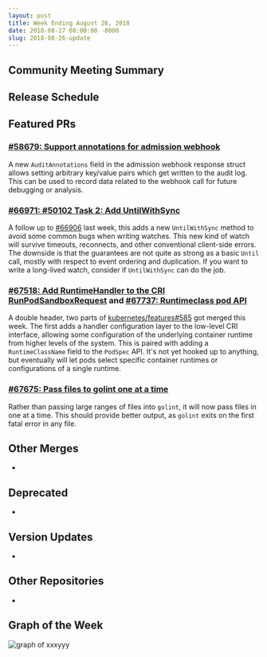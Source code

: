 ```yaml
---
layout: post
title: Week Ending August 26, 2018
date: 2018-08-27 08:00:00 -0000
slug: 2018-08-26-update
---
```


## Community Meeting Summary


## Release Schedule


## Featured PRs

### [#58679: Support annotations for admission webhook](https://github.com/kubernetes/kubernetes/pull/58679)

A new `AuditAnnotations` field in the admission webhook response struct allows
setting arbitrary key/value pairs which get written to the audit log. This can
be used to record data related to the webhook call for future debugging or
analysis.

### [#66971: #50102 Task 2: Add UntilWithSync](https://github.com/kubernetes/kubernetes/pull/66971)

A follow up to [#66906](https://github.com/kubernetes/kubernetes/pull/66906) last
week, this adds a new `UntilWithSync` method to avoid some common bugs when
writing watches. This new kind of watch will survive timeouts, reconnects, and
other conventional client-side errors. The downside is that the guarantees are
not quite as strong as a basic `Until` call, mostly with respect to event ordering
and duplication. If you want to write a long-lived watch, consider if `UntilWithSync`
can do the job.

### [#67518: Add RuntimeHandler to the CRI RunPodSandboxRequest](https://github.com/kubernetes/kubernetes/pull/67518) and [#67737: Runtimeclass pod API](https://github.com/kubernetes/kubernetes/pull/67737)

A double header, two parts of [kubernetes/features#585](https://github.com/kubernetes/features/issues/585) got merged
this week. The first adds a handler configuration layer to the low-level CRI
interface, allowing some configuration of the underlying container runtime from
higher levels of the system. This is paired with adding a `RuntimeClassName`
field to the `PodSpec` API. It's not yet hooked up to anything, but eventually
will let pods select specific container runtimes or configurations of a single
runtime.

### [#67675: Pass files to golint one at a time](https://github.com/kubernetes/kubernetes/pull/67675)

Rather than passing large ranges of files into `golint`, it will now pass files
in one at a time. This should provide better output, as `golint` exits on the
first fatal error in any file.

## Other Merges

*

## Deprecated

*

## Version Updates

*

## Other Repositories

*

## Graph of the Week

![graph of xxxyyy](/2018/images/some-graph.png)
